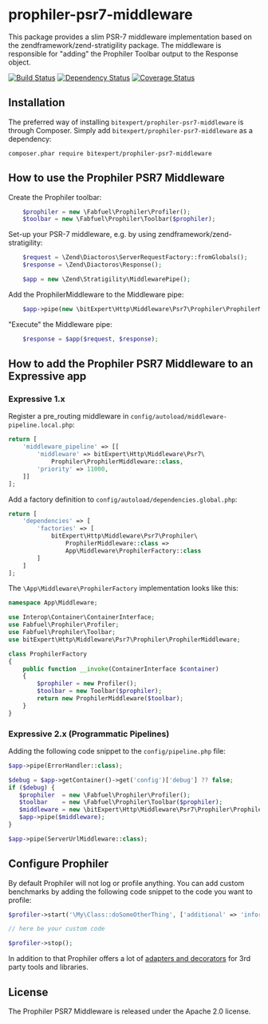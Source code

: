 # prophiler-psr7-middleware
This package provides a slim PSR-7 middleware implementation based on the zendframework/zend-stratigility package. The
middleware is responsible for "adding" the Prophiler Toolbar output to the Response object.

[![Build Status](https://travis-ci.org/bitExpert/prophiler-psr7-middleware.svg?branch=master)](https://travis-ci.org/bitExpert/prophiler-psr7-middleware)
[![Dependency Status](https://www.versioneye.com/user/projects/57d9b52c712966004c0191a1/badge.svg?style=flat-square)](https://www.versioneye.com/user/projects/57d9b52c712966004c0191a1)
[![Coverage Status](https://coveralls.io/repos/github/bitExpert/prophiler-psr7-middleware/badge.svg?branch=master)](https://coveralls.io/github/bitExpert/prophiler-psr7-middleware?branch=master)

## Installation

The preferred way of installing `bitexpert/prophiler-psr7-middleware` is through Composer. Simply add 
`bitexpert/prophiler-psr7-middleware` as a dependency:

```
composer.phar require bitexpert/prophiler-psr7-middleware
```

## How to use the Prophiler PSR7 Middleware

Create the Prophiler toolbar:

```php
    $prophiler = new \Fabfuel\Prophiler\Profiler();
    $toolbar = new \Fabfuel\Prophiler\Toolbar($prophiler);
```

Set-up your PSR-7 middleware, e.g. by using zendframework/zend-stratigility:

```php
    $request = \Zend\Diactoros\ServerRequestFactory::fromGlobals();
    $response = \Zend\Diactoros\Response();

    $app = new \Zend\Stratigility\MiddlewarePipe();
```

Add the ProphilerMiddleware to the Middleware pipe:

```php
    $app->pipe(new \bitExpert\Http\Middleware\Psr7\Prophiler\ProphilerMiddleware($toolbar));
```

"Execute" the Middleware pipe:

```php
    $response = $app($request, $response);
```

## How to add the Prophiler PSR7 Middleware to an Expressive app

### Expressive 1.x

Register a pre_routing middleware in `config/autoload/middleware-pipeline.local.php`:

```php
return [
    'middleware_pipeline' => [[
        'middleware' => bitExpert\Http\Middleware\Psr7\
            Prophiler\ProphilerMiddleware::class,
        'priority' => 11000,
    ]]
];
```

Add a factory definition to `config/autoload/dependencies.global.php`:

```php
return [
    'dependencies' => [
        'factories' => [
            bitExpert\Http\Middleware\Psr7\Prophiler\
                ProphilerMiddleware::class =>
                App\Middleware\ProphilerFactory::class
        ]
    ]
];
```

The `\App\Middleware\ProphilerFactory` implementation looks like this:

```php
namespace App\Middleware;

use Interop\Container\ContainerInterface;
use Fabfuel\Prophiler\Profiler;
use Fabfuel\Prophiler\Toolbar;
use bitExpert\Http\Middleware\Psr7\Prophiler\ProphilerMiddleware;

class ProphilerFactory
{
    public function __invoke(ContainerInterface $container)
    {
        $prophiler = new Profiler();
        $toolbar = new Toolbar($prophiler);
        return new ProphilerMiddleware($toolbar);
    }
}
```

### Expressive 2.x (Programmatic Pipelines)

Adding the following code snippet to the `config/pipeline.php` file:

```php
$app->pipe(ErrorHandler::class);

$debug = $app->getContainer()->get('config')['debug'] ?? false;
if ($debug) {
   $prophiler  = new \Fabfuel\Prophiler\Profiler();
   $toolbar    = new \Fabfuel\Prophiler\Toolbar($prophiler);
   $middleware = new \bitExpert\Http\Middleware\Psr7\Prophiler\ProphilerMiddleware($toolbar);
   $app->pipe($middleware);
}

$app->pipe(ServerUrlMiddleware::class);
```

## Configure Prophiler

By default Prophiler will not log or profile anything. You can add custom benchmarks by adding
the following code snippet to the code you want to profile:

```php
$profiler->start('\My\Class::doSomeOtherThing', ['additional' => 'information'], 'My Component');

// here be your custom code

$profiler->stop();
```

In addition to that Prophiler offers a lot of [adapters and decorators](https://github.com/fabfuel/prophiler#adapters-and-decorators) 
for 3rd party tools and libraries.

## License

The Prophiler PSR7 Middleware is released under the Apache 2.0 license.
